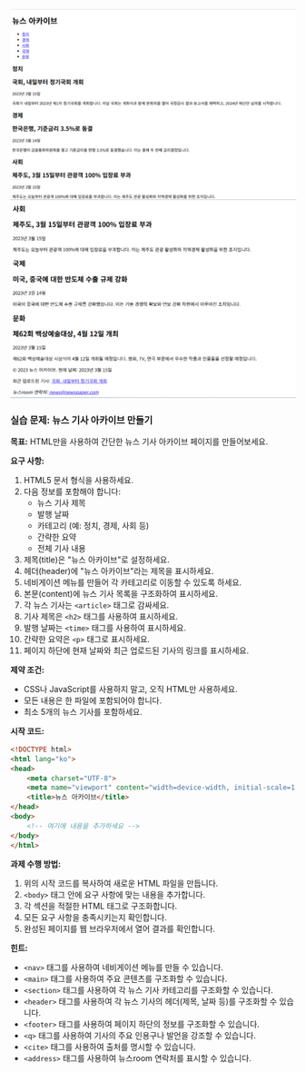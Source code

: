 ![result](./09-1.png)
![result](./09-2.png)

### 실습 문제: 뉴스 기사 아카이브 만들기

**목표:**
HTML만을 사용하여 간단한 뉴스 기사 아카이브 페이지를 만들어보세요.

**요구 사항:**

1. HTML5 문서 형식을 사용하세요.
2. 다음 정보를 포함해야 합니다:
   - 뉴스 기사 제목
   - 발행 날짜
   - 카테고리 (예: 정치, 경제, 사회 등)
   - 간략한 요약
   - 전체 기사 내용
3. 제목(title)은 "뉴스 아카이브"로 설정하세요.
4. 헤더(header)에 "뉴스 아카이브"라는 제목을 표시하세요.
5. 네비게이션 메뉴를 만들어 각 카테고리로 이동할 수 있도록 하세요.
6. 본문(content)에 뉴스 기사 목록을 구조화하여 표시하세요.
7. 각 뉴스 기사는 `<article>` 태그로 감싸세요.
8. 기사 제목은 `<h2>` 태그를 사용하여 표시하세요.
9. 발행 날짜는 `<time>` 태그를 사용하여 표시하세요.
10. 간략한 요약은 `<p>` 태그로 표시하세요.
11. 페이지 하단에 현재 날짜와 최근 업로드된 기사의 링크를 표시하세요.

**제약 조건:**
- CSS나 JavaScript를 사용하지 말고, 오직 HTML만 사용하세요.
- 모든 내용은 한 파일에 포함되어야 합니다.
- 최소 5개의 뉴스 기사를 포함하세요.

**시작 코드:**
```html
<!DOCTYPE html>
<html lang="ko">
<head>
    <meta charset="UTF-8">
    <meta name="viewport" content="width=device-width, initial-scale=1.0">
    <title>뉴스 아카이브</title>
</head>
<body>
    <!-- 여기에 내용을 추가하세요 -->
</body>
</html>
```

**과제 수행 방법:**
1. 위의 시작 코드를 복사하여 새로운 HTML 파일을 만듭니다.
2. `<body>` 태그 안에 요구 사항에 맞는 내용을 추가합니다.
3. 각 섹션을 적절한 HTML 태그로 구조화합니다.
4. 모든 요구 사항을 충족시키는지 확인합니다.
5. 완성된 페이지를 웹 브라우저에서 열어 결과를 확인합니다.

**힌트:**
- `<nav>` 태그를 사용하여 네비게이션 메뉴를 만들 수 있습니다.
- `<main>` 태그를 사용하여 주요 콘텐츠를 구조화할 수 있습니다.
- `<section>` 태그를 사용하여 각 뉴스 기사 카테고리를 구조화할 수 있습니다.
- `<header>` 태그를 사용하여 각 뉴스 기사의 헤더(제목, 날짜 등)를 구조화할 수 있습니다.
- `<footer>` 태그를 사용하여 페이지 하단의 정보를 구조화할 수 있습니다.
- `<q>` 태그를 사용하여 기사의 주요 인용구나 발언을 강조할 수 있습니다.
- `<cite>` 태그를 사용하여 출처를 명시할 수 있습니다.
- `<address>` 태그를 사용하여 뉴스room 연락처를 표시할 수 있습니다.